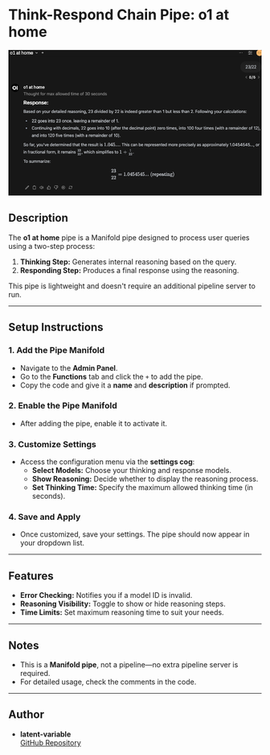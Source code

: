 # Think-Respond Chain Pipe: o1 at home

![Think-Respond Chain Pipe](./example.png "o1 at home Pipe")


## Description
The **o1 at home** pipe is a Manifold pipe designed to process user queries using a two-step process:
1. **Thinking Step:** Generates internal reasoning based on the query.
2. **Responding Step:** Produces a final response using the reasoning.

This pipe is lightweight and doesn't require an additional pipeline server to run.

---

## Setup Instructions

### 1. Add the Pipe Manifold
- Navigate to the **Admin Panel**.
- Go to the **Functions** tab and click the `+` to add the pipe.
- Copy the code and give it a **name** and **description** if prompted.

### 2. Enable the Pipe Manifold
- After adding the pipe, enable it to activate it.

### 3. Customize Settings
- Access the configuration menu via the **settings cog**:
  - **Select Models:** Choose your thinking and response models.
  - **Show Reasoning:** Decide whether to display the reasoning process.
  - **Set Thinking Time:** Specify the maximum allowed thinking time (in seconds).

### 4. Save and Apply
- Once customized, save your settings. The pipe should now appear in your dropdown list.

---

## Features
- **Error Checking:** Notifies you if a model ID is invalid.
- **Reasoning Visibility:** Toggle to show or hide reasoning steps.
- **Time Limits:** Set maximum reasoning time to suit your needs.

---

## Notes
- This is a **Manifold pipe**, not a pipeline—no extra pipeline server is required.
- For detailed usage, check the comments in the code.

---

## Author
- **latent-variable**  
  [GitHub Repository](https://github.com/latent-variable)
